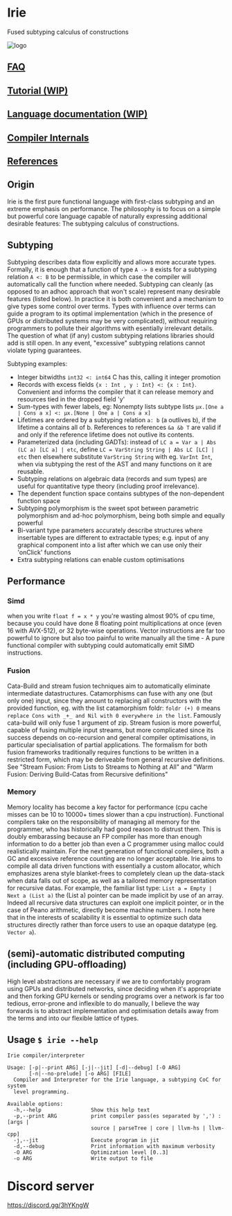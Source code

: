 # Irie
Fused subtyping calculus of constructions

![logo](https://cdn.discordapp.com/attachments/631043990879338496/756673093497520138/logo.png)
## [FAQ](FAQ.md)
## [Tutorial (WIP)](tutorial.md)
## [Language documentation (WIP)](languageDocumentation.md)
## [Compiler Internals](../compiler/README.md)
## [References](references)

## Origin
Irie is the first pure functional language with first-class subtyping and an extreme emphasis on performance. The philosophy is to focus on a simple but powerful core language capable of naturally expressing additional desirable features: The subtyping calculus of constructions.

## Subtyping
Subtyping describes data flow explicitly and allows more accurate types. Formally, it is enough that a function of type `A -> B` exists for a subtyping relation `A <: B` to be permissible, in which case the compiler will automatically call the function where needed. Subtyping can cleanly (as opposed to an adhoc approach that won't scale) represent many desirable features (listed below). In practice it is both convenient and a mechanism to give types some control over terms. Types with influence over terms can guide a program to its optimal implementation (which in the presence of GPUs or distributed systems may be very complicated), without requiring programmers to pollute their algorithms with esentially irrelevant details. The question of what (if any) custom subtyping relations libraries should add is still open. In any event, "excessive" subtyping relations cannot violate typing guarantees.

Subtyping examples:
* Integer bitwidths `int32 <: int64` C has this, calling it integer promotion
* Records with excess fields  `{x : Int , y : Int} <: {x : Int}`. Convenient and informs the compiler that it can release memory and resources tied in the dropped field 'y'
* Sum-types with fewer labels, eg: Nonempty lists subtype lists `µx.[One a | Cons a x] <: μx.[None | One a | Cons a x]`
* Lifetimes are ordered by a subtyping relation `a: b` (a outlives b), if the lifetime a contains all of b. References to references `&a &b T` are valid if and only if the reference lifetime does not outlive its contents.
* Parameterized data (including GADTs): instead of `LC a = Var a | Abs (LC a) [LC a] | etc`, define `LC = VarString String | Abs LC [LC] | etc` then elsewhere substitute `VarString String` with eg. `VarInt Int`, when via subtyping the rest of the AST and many functions on it are reusable.
* Subtyping relations on algebraic data (records and sum types) are useful for quantitative type theory (including proof irrelevance).
* The dependent function space contains subtypes of the non-dependent function space
* Subtyping polymorphism is the sweet spot between parametric polymorphism and ad-hoc polymorphism, being both simple and equally powerful
* Bi-variant type parameters accurately describe structures where insertable types are different to extractable types; e.g. input of any graphical component into a list after which we can use only their 'onClick' functions
* Extra subtyping relations can enable custom optimisations

## Performance
### Simd
when you write `float f = x * y` you're wasting almost 90% of cpu time, because you could have done 8 floating point multiplications at once (even 16 with AVX-512), or 32 byte-wise operations. Vector instructions are far too powerful to ignore but also too painful to write manually all the time - A pure functional compiler with subtyping could automatically emit SIMD instructions.

### Fusion
Cata-Build and stream fusion techniques aim to automatically eliminate intermediate datastructures. Catamorphisms can fuse with any one (but only one) input, since they amount to replacing all constructors with the provided function, eg. with the list catamorphism foldr: `foldr (+) 0` means `replace Cons with _+_ and Nil with 0 everywhere in the list`. Famously cata-build will only fuse 1 argument of zip. Stream fusion is more powerful, capable of fusing multiple input streams, but more complicated since its success depends on co-recursion and general compiler optimisations, in particular specialisation of partial applications. The formalism for both fusion frameworks traditionally requires functions to be written in a restricted form, which may be deriveable from general recursive definitions. See "Stream Fusion: From Lists to Streams to Nothing at All" and "Warm Fusion: Deriving Build-Catas from Recursive definitions"

### Memory
Memory locality has become a key factor for performance (cpu cache misses can be 10 to 10000+ times slower than a cpu instruction). Functional compilers take on the responsibility of managing all memory for the programmer, who has historically had good reason to distrust them. This is doubly embarassing because an FP compiler has more than enough information to do a better job than even a C programmer using malloc could realistically maintain. For the next generation of functional compilers, both a GC and excessive reference counting are no longer acceptable. Irie aims to compile all data driven functions with essentially a custom allocator, which emphasizes arena style blanket-frees to completely clean up the data-stack when data falls out of scope, as well as a tailored memory representation for recursive datas. For example, the familiar list type: `List a = Empty | Next a (List a)` the (List a) pointer can be made implicit by use of an array. Indeed all recursive data structures can exploit one implicit pointer, or in the case of Peano arithmetic, directly become machine numbers. I note here that in the interests of scalability it is essential to optimize such data structures directly rather than force users to use an opaque datatype (eg. `Vector a`).

## (semi)-automatic distributed computing (including GPU-offloading)
High level abstractions are necessary if we are to comfortably program using GPUs and distributed networks, since deciding when it's appropriate and then forking GPU kernels or sending programs over a network is far too tedious, error-prone and inflexible to do manually, I believe the way forwards is to abstract implementation and optimisation details away from the terms and into our flexible lattice of types.

## Usage `$ irie --help`
```
Irie compiler/interpreter

Usage: [-p|--print ARG] [-j|--jit] [-d|--debug] [-O ARG]
       [-n|--no-prelude] [-o ARG] [FILE]
  Compiler and Interpreter for the Irie language, a subtyping CoC for system
  level programming.

Available options:
  -h,--help                Show this help text
  -p,--print ARG           print compiler pass(es separated by ',') : [args |
                           source | parseTree | core | llvm-hs | llvm-cpp]
  -j,--jit                 Execute program in jit
  -d,--debug               Print information with maximum verbosity
  -O ARG                   Optimization level [0..3]
  -o ARG                   Write output to file
```

# Discord server
https://discord.gg/3hYKngW
